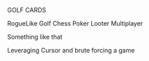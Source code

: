 GOLF CARDS

RogueLike Golf Chess Poker Looter Multiplayer

Something like that

Leveraging Cursor and brute forcing a game
